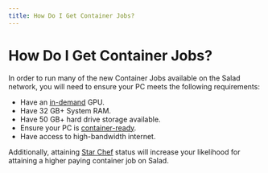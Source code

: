 ```yaml
---
title: How Do I Get Container Jobs?
---
```


# How Do I Get Container Jobs?

In order to run many of the new Container Jobs available on the Salad network, you will need to ensure your PC meets the following requirements:

- Have an [in-demand](https://salad.com/earn/demand) GPU.
- Have 32 GB+ System RAM.
- Have 50 GB+ hard drive storage available.
- Ensure your PC is [container-ready](https://support.salad.com/article/346-container-workloads-troubleshooting).
- Have access to high-bandwidth internet.

Additionally, attaining [Star Chef](https://support.salad.com/article/337-star-chef-qualifications-and-benefits) status will increase your likelihood for attaining a higher paying container job on Salad.
